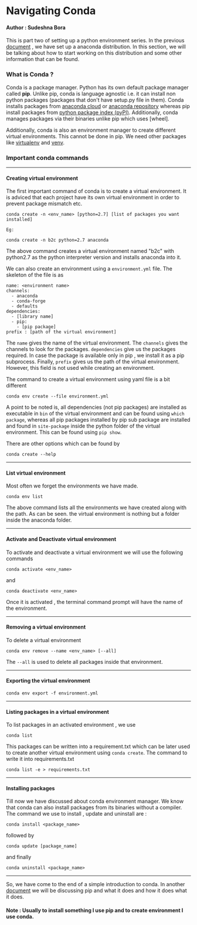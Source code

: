 # Navigating Conda 

#### Author : Sudeshna Bora

This is part two of setting up a python environment series. 
In the previous [document](https://github.com/SudeshnaBora/Knowledge-Bucket/blob/main/Python/SettingUp.md) , we have set up a anaconda distribution.
In this section, we will be talking about how to start working on this distribution and some other information that can be found.

### What is Conda ? 

Conda is a package manager. Python has its own default package manager called <b>pip</b>. 
Unlike pip, conda is language agnostic i.e. it can install non python packages (packages that don't have setup.py file in them). 
Conda installs packages from [anaconda cloud](https://anaconda.org/) or [anaconda repository](https://repo.anaconda.com/) whereas pip install packages from [python package index (pyPI)](https://pypi.org/).
Additionally, conda manages packages via their binaries unlike pip which uses [wheel]. 

Additionally, conda is also an environment manager to create different virtual environments. 
This cannot be done in pip. We need other packages like [virtualenv](https://virtualenv.pypa.io/en/latest/) and [venv](https://docs.python.org/3/library/venv.html).

### Important conda commands 

---

#### Creating virtual environment

The first important command of conda is to create a virtual environment. 
It is adviced that each project have its own virtual environment in order to prevent package mismatch etc. 

```
conda create -n <env_name> [python=2.7] [list of packages you want installed]

Eg:

conda create -n b2c python=2.7 anaconda
```

The above command creates a virtual environment named "b2c" with python2.7 as the python interpreter version and installs anaconda into it.

We can also create an environment using a ```environment.yml``` file. The skeleton of the file is as 

```
name: <environment name>
channels: 
  - anaconda
  - conda-forge
  - defaults
dependencies:
  - [library name]
  - pip:
    - [pip package]
prefix : [path of the virtual environment]
```
The ```name``` gives the name of the virtual environment. The ```channels``` gives the channels to look for the packages. ```dependencies``` give us the 
packages required. In case the package is available only in pip , we install it as a pip subprocess. 
Finally, ```prefix``` gives us the path of the virtual environment. However, this field is not used while creating an environment.

The command to create a virtual environment using yaml file is a bit different

```
conda env create --file environment.yml
```
A point to be noted is, all dependencies (not pip packages) are installed as executable in ```bin``` of the virtual environment and can be found using 
```which package```, whereas all pip packages installed by pip sub package are installed and found in ```site-package``` inside the python folder of the 
virtual environment. This can be found using ```pip show```.

There are other options which can be found by 

```
conda create --help
```

---

#### List virtual environment 

Most often we forget the environments we have made. 

```
conda env list
```
The above command lists all the environments we have created along with the path. 
As can be seen. the virtual environment is nothing but a folder inside the anaconda folder. 

---

#### Activate and Deactivate virtual environment

To activate and deactivate a virtual environment we will use the following commands 

```
conda activate <env_name>
```
and 

```
conda deactivate <env_name>
```

Once it is activated , the terminal command prompt will have the name of the environment.

---

#### Removing a virtual environment

To delete a virtual environment 

```
conda env remove --name <env_name> [--all]

```
The ```--all``` is used to delete all packages inside that environment.

---

#### Exporting the virtual environment 

```
conda env export -f environment.yml
```
---

#### Listing packages in a virtual environment

To list packages in an activated environment , we use

```
conda list
```

This packages can be written into a requirement.txt which can be later used to create another virtual environment using ```conda create```.
The command to write it into requirements.txt

```
conda list -e > requirements.txt
```
---

#### Installing packages

Till now we have discussed about conda environment manager. We know that conda can also install packages from its binaries without a compiler. 
The command we use to install , update and uninstall are :

```
conda install <package_name>
```

followed by 

```
conda update [package_name]
```
and finally 

```
conda uninstall <package_name>
```

---

So, we have come to the end of a simple introduction to conda. 
In another [document]() we will be discussing pip and what it does and how it does what it does. 

#### Note : Usually to install something I use pip and to create environment I use conda. 



